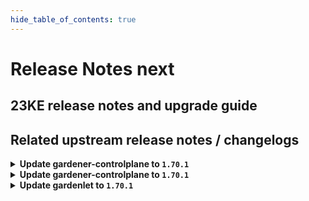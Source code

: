 ```yaml
---
hide_table_of_contents: true
---
```


# Release Notes next

## 23KE release notes and upgrade guide

## Related upstream release notes / changelogs


<details>
<summary><b>Update gardener-controlplane to <code>1.70.1</code></b></summary>

# [gardener]
## 🐛 Bug Fixes
* *[OPERATOR]* A bug has been fixed which prevented components using the `networking.resources.gardener.cloud/from-world-to-ports` annotation from being reached from internal IP addresses when the cluster was using Cilium as CNI. ([gardener/gardener#7891](https://github.com/gardener/gardener/pull/7891), [@gardener-ci-robot](https://github.com/gardener-ci-robot))
## 🏃 Others
* *[USER]* The following images are updated: ([gardener/gardener#7901](https://github.com/gardener/gardener/pull/7901), [@gardener-ci-robot](https://github.com/gardener-ci-robot))
  * `eu.gcr.io/gardener-project/gardener/autoscaler/cluster-autoscaler`: `v1.21.5` -> `v1.21.6` (for Kubernetes `1.21`)
  * `eu.gcr.io/gardener-project/gardener/autoscaler/cluster-autoscaler`: `v1.22.5` -> `v1.22.6` (for Kubernetes `1.22`)
  * `eu.gcr.io/gardener-project/gardener/autoscaler/cluster-autoscaler`: `v1.23.3` -> `v1.23.4` (for Kubernetes `1.23`)
  * `eu.gcr.io/gardener-project/gardener/autoscaler/cluster-autoscaler`: `v1.24.2` -> `v1.24.3` (for Kubernetes `1.24`)
  * `eu.gcr.io/gardener-project/gardener/autoscaler/cluster-autoscaler`: `v1.25.2` -> `v1.25.3` (for Kubernetes `1.24`)
  * `eu.gcr.io/gardener-project/gardener/autoscaler/cluster-autoscaler`: `v1.26.1` -> `v1.26.2` (for Kubernetes `1.26`)

</details>

<details>
<summary><b>Update gardener-controlplane to <code>1.70.1</code></b></summary>

# [gardener]
## 🐛 Bug Fixes
* *[OPERATOR]* A bug has been fixed which prevented components using the `networking.resources.gardener.cloud/from-world-to-ports` annotation from being reached from internal IP addresses when the cluster was using Cilium as CNI. ([gardener/gardener#7891](https://github.com/gardener/gardener/pull/7891), [@gardener-ci-robot](https://github.com/gardener-ci-robot))
## 🏃 Others
* *[USER]* The following images are updated: ([gardener/gardener#7901](https://github.com/gardener/gardener/pull/7901), [@gardener-ci-robot](https://github.com/gardener-ci-robot))
  * `eu.gcr.io/gardener-project/gardener/autoscaler/cluster-autoscaler`: `v1.21.5` -> `v1.21.6` (for Kubernetes `1.21`)
  * `eu.gcr.io/gardener-project/gardener/autoscaler/cluster-autoscaler`: `v1.22.5` -> `v1.22.6` (for Kubernetes `1.22`)
  * `eu.gcr.io/gardener-project/gardener/autoscaler/cluster-autoscaler`: `v1.23.3` -> `v1.23.4` (for Kubernetes `1.23`)
  * `eu.gcr.io/gardener-project/gardener/autoscaler/cluster-autoscaler`: `v1.24.2` -> `v1.24.3` (for Kubernetes `1.24`)
  * `eu.gcr.io/gardener-project/gardener/autoscaler/cluster-autoscaler`: `v1.25.2` -> `v1.25.3` (for Kubernetes `1.24`)
  * `eu.gcr.io/gardener-project/gardener/autoscaler/cluster-autoscaler`: `v1.26.1` -> `v1.26.2` (for Kubernetes `1.26`)

</details>

<details>
<summary><b>Update gardenlet to <code>1.70.1</code></b></summary>

# [gardener]
## 🐛 Bug Fixes
* *[OPERATOR]* A bug has been fixed which prevented components using the `networking.resources.gardener.cloud/from-world-to-ports` annotation from being reached from internal IP addresses when the cluster was using Cilium as CNI. ([gardener/gardener#7891](https://github.com/gardener/gardener/pull/7891), [@gardener-ci-robot](https://github.com/gardener-ci-robot))
## 🏃 Others
* *[USER]* The following images are updated: ([gardener/gardener#7901](https://github.com/gardener/gardener/pull/7901), [@gardener-ci-robot](https://github.com/gardener-ci-robot))
  * `eu.gcr.io/gardener-project/gardener/autoscaler/cluster-autoscaler`: `v1.21.5` -> `v1.21.6` (for Kubernetes `1.21`)
  * `eu.gcr.io/gardener-project/gardener/autoscaler/cluster-autoscaler`: `v1.22.5` -> `v1.22.6` (for Kubernetes `1.22`)
  * `eu.gcr.io/gardener-project/gardener/autoscaler/cluster-autoscaler`: `v1.23.3` -> `v1.23.4` (for Kubernetes `1.23`)
  * `eu.gcr.io/gardener-project/gardener/autoscaler/cluster-autoscaler`: `v1.24.2` -> `v1.24.3` (for Kubernetes `1.24`)
  * `eu.gcr.io/gardener-project/gardener/autoscaler/cluster-autoscaler`: `v1.25.2` -> `v1.25.3` (for Kubernetes `1.24`)
  * `eu.gcr.io/gardener-project/gardener/autoscaler/cluster-autoscaler`: `v1.26.1` -> `v1.26.2` (for Kubernetes `1.26`)

</details>
